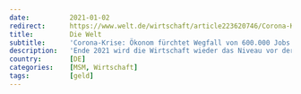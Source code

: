 ```yaml
---
date:          2021-01-02
redirect:      https://www.welt.de/wirtschaft/article223620746/Corona-Krise-Oekonom-fuerchtet-Wegfall-von-600-000-Jobs-DIW-erwartet-Welle-von-Pleiten.html
title:         Die Welt
subtitle:      'Corona-Krise: Ökonom fürchtet Wegfall von 600.000 Jobs – DIW erwartet Welle von Pleiten'
description:   'Ende 2021 wird die Wirtschaft wieder das Niveau vor der Corona-Pandemie haben, sagt Ökonom Gabriel Felbermayr. Probleme sieht er aber auch in der Zeit danach für den Tourismus und die Luftfahrt. DIW-Präsident Fratzscher erwartet eine Zunahme der Unternehmenspleiten.'
country:       [DE]
categories:    [MSM, Wirtschaft]
tags:          [geld]
---
```

